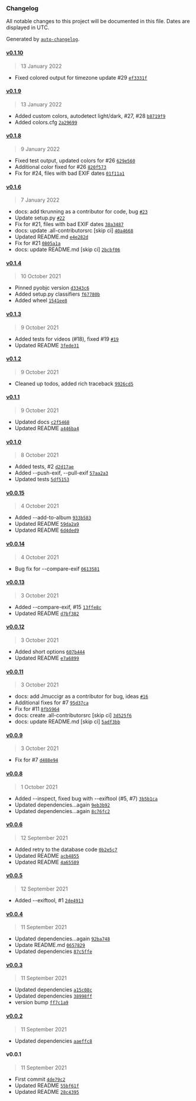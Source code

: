 ### Changelog

All notable changes to this project will be documented in this file. Dates are displayed in UTC.

Generated by [`auto-changelog`](https://github.com/CookPete/auto-changelog).

#### [v0.1.10](https://github.com/RhetTbull/photos_time_warp/compare/v0.1.9...v0.1.10)

> 13 January 2022

- Fixed colored output for timezone update #29 [`ef3331f`](https://github.com/RhetTbull/photos_time_warp/commit/ef3331f4ab5a63cd98f9d4a0121f0b03e47f32cd)

#### [v0.1.9](https://github.com/RhetTbull/photos_time_warp/compare/v0.1.8...v0.1.9)

> 13 January 2022

- Added custom colors, autodetect light/dark, #27, #28 [`b8719f9`](https://github.com/RhetTbull/photos_time_warp/commit/b8719f9ef1226845654ef1ec2701d6f904b36ae3)
- Added colors.cfg [`2a29699`](https://github.com/RhetTbull/photos_time_warp/commit/2a29699914172d85b2c083b566d1150f07fad099)

#### [v0.1.8](https://github.com/RhetTbull/photos_time_warp/compare/v0.1.6...v0.1.8)

> 9 January 2022

- Fixed test output, updated colors for #26 [`629e560`](https://github.com/RhetTbull/photos_time_warp/commit/629e5605b9c4b025528e4945ce0d5461207532b5)
- Additional color fixed for #26 [`820f573`](https://github.com/RhetTbull/photos_time_warp/commit/820f573ba1b2dce1e1a52613bd567bf40e3d94db)
- Fix for #24, files with bad EXIF dates [`01f11a1`](https://github.com/RhetTbull/photos_time_warp/commit/01f11a1b0382bd8d18c7f11bcc4545739d94036d)

#### [v0.1.6](https://github.com/RhetTbull/photos_time_warp/compare/v0.1.4...v0.1.6)

> 7 January 2022

- docs: add tkrunning as a contributor for code, bug [`#23`](https://github.com/RhetTbull/photos_time_warp/pull/23)
- Update setup.py [`#22`](https://github.com/RhetTbull/photos_time_warp/pull/22)
- Fix for #21, files with bad EXIF dates [`38a3487`](https://github.com/RhetTbull/photos_time_warp/commit/38a348788a1d770765d76559c4d617f1d133e5f5)
- docs: update .all-contributorsrc [skip ci] [`40a4668`](https://github.com/RhetTbull/photos_time_warp/commit/40a466876e43318438fd17d28c8a1919de03804d)
- Updated README.md [`e4e282d`](https://github.com/RhetTbull/photos_time_warp/commit/e4e282d260a77e12e51dddfde7675dd7cd8eac85)
- Fix for #21 [`0805a1a`](https://github.com/RhetTbull/photos_time_warp/commit/0805a1a4f778387847f8a06040fe187cce744beb)
- docs: update README.md [skip ci] [`2bcbf06`](https://github.com/RhetTbull/photos_time_warp/commit/2bcbf06e6a76c6a5469e33ade684e20f7a0d77e2)

#### [v0.1.4](https://github.com/RhetTbull/photos_time_warp/compare/v0.1.3...v0.1.4)

> 10 October 2021

- Pinned pyobjc version [`d3343c6`](https://github.com/RhetTbull/photos_time_warp/commit/d3343c6999c26048078af56a5a5ad89b9d231630)
- Added setup.py classifiers [`f67780b`](https://github.com/RhetTbull/photos_time_warp/commit/f67780bf57310f72db9411e40de1b739673e6175)
- Added wheel [`1541ee8`](https://github.com/RhetTbull/photos_time_warp/commit/1541ee8c138fe83510bce338739ef4a1f381c3bd)

#### [v0.1.3](https://github.com/RhetTbull/photos_time_warp/compare/v0.1.2...v0.1.3)

> 9 October 2021

- Added tests for videos (#18), fixed #19 [`#19`](https://github.com/RhetTbull/photos_time_warp/issues/19)
- Updated README [`3fede31`](https://github.com/RhetTbull/photos_time_warp/commit/3fede31863231e65112f944919b490c84478ba57)

#### [v0.1.2](https://github.com/RhetTbull/photos_time_warp/compare/v0.1.1...v0.1.2)

> 9 October 2021

- Cleaned up todos, added rich traceback [`9926cd5`](https://github.com/RhetTbull/photos_time_warp/commit/9926cd551d8699b33405dd8146c192c2010754a9)

#### [v0.1.1](https://github.com/RhetTbull/photos_time_warp/compare/v0.1.0...v0.1.1)

> 9 October 2021

- Updated docs [`c2f5468`](https://github.com/RhetTbull/photos_time_warp/commit/c2f5468f65ca64b31427f999a48ee3163a95ad97)
- Updated README [`a446ba4`](https://github.com/RhetTbull/photos_time_warp/commit/a446ba4a4ddbde7e36dc06378a5d6e6abf40a47f)

#### [v0.1.0](https://github.com/RhetTbull/photos_time_warp/compare/v0.0.15...v0.1.0)

> 8 October 2021

- Added tests, #2 [`d2d17ae`](https://github.com/RhetTbull/photos_time_warp/commit/d2d17aeaee0e7e0f978599f9694133bd837d91e9)
- Added --push-exif, --pull-exif [`57aa2a3`](https://github.com/RhetTbull/photos_time_warp/commit/57aa2a3b83b5a7aefd24222b66ee11a0e2b5e44f)
- Updated tests [`5df5153`](https://github.com/RhetTbull/photos_time_warp/commit/5df5153e06ae08960235f4c49a9cc488651d29d1)

#### [v0.0.15](https://github.com/RhetTbull/photos_time_warp/compare/v0.0.14...v0.0.15)

> 4 October 2021

- Added --add-to-album [`933b583`](https://github.com/RhetTbull/photos_time_warp/commit/933b583041e247e001d0d276faeb7b57879af2df)
- Updated README [`59da2a9`](https://github.com/RhetTbull/photos_time_warp/commit/59da2a992b92b8514d4ac9559ac77075cec89438)
- Updated README [`6d4ded9`](https://github.com/RhetTbull/photos_time_warp/commit/6d4ded9a2bd312de051f9635d5c5e6d7b9435379)

#### [v0.0.14](https://github.com/RhetTbull/photos_time_warp/compare/v0.0.13...v0.0.14)

> 4 October 2021

- Bug fix for --compare-exif [`0613581`](https://github.com/RhetTbull/photos_time_warp/commit/061358188c38c0da30539b274b16c1725aacb7ba)

#### [v0.0.13](https://github.com/RhetTbull/photos_time_warp/compare/v0.0.12...v0.0.13)

> 3 October 2021

- Added --compare-exif, #15 [`13ffe8c`](https://github.com/RhetTbull/photos_time_warp/commit/13ffe8c76aa0e0a2c5735355b220878324efea33)
- Updated README [`d7bf382`](https://github.com/RhetTbull/photos_time_warp/commit/d7bf382156b322411b3926818e6e6793e2d9cf41)

#### [v0.0.12](https://github.com/RhetTbull/photos_time_warp/compare/v0.0.11...v0.0.12)

> 3 October 2021

- Added short options [`607b444`](https://github.com/RhetTbull/photos_time_warp/commit/607b44491dd4ed4d82ca8615b2f27b20ea854c09)
- Updated README [`e7a6899`](https://github.com/RhetTbull/photos_time_warp/commit/e7a6899a9443a03febf679af6fd4ede8a7cb0c94)

#### [v0.0.11](https://github.com/RhetTbull/photos_time_warp/compare/v0.0.9...v0.0.11)

> 3 October 2021

- docs: add Jmuccigr as a contributor for bug, ideas [`#16`](https://github.com/RhetTbull/photos_time_warp/pull/16)
- Additional fixes for #7 [`95d37ca`](https://github.com/RhetTbull/photos_time_warp/commit/95d37ca6990e14e0b91cc387d882631b449099e1)
- Fix for #11 [`8fb5964`](https://github.com/RhetTbull/photos_time_warp/commit/8fb5964d15927edbf0b6a8b2cd0ff073948caa03)
- docs: create .all-contributorsrc [skip ci] [`3d525f6`](https://github.com/RhetTbull/photos_time_warp/commit/3d525f65261866417ef0c9c61279158fb99cda19)
- docs: update README.md [skip ci] [`5adf3bb`](https://github.com/RhetTbull/photos_time_warp/commit/5adf3bb95d70a5173c2d42cd7de788a298e20731)

#### [v0.0.9](https://github.com/RhetTbull/photos_time_warp/compare/v0.0.8...v0.0.9)

> 3 October 2021

- Fix for #7 [`d488e94`](https://github.com/RhetTbull/photos_time_warp/commit/d488e94abc35db8b19ef1e98700501a9b5e41613)

#### [v0.0.8](https://github.com/RhetTbull/photos_time_warp/compare/v0.0.6...v0.0.8)

> 1 October 2021

- Added --inspect, fixed bug with --exiftool (#5, #7) [`3b5b1ca`](https://github.com/RhetTbull/photos_time_warp/commit/3b5b1ca0fe7d1be0da25cd228c3e8e77d2712d09)
- Updated dependencies...again [`9eb3b92`](https://github.com/RhetTbull/photos_time_warp/commit/9eb3b92928201a8275017f9aacc40fef01f94090)
- Updated dependencies...again [`8c76fc2`](https://github.com/RhetTbull/photos_time_warp/commit/8c76fc2a499554e5bfd3ddabc06111f55530aef3)

#### [v0.0.6](https://github.com/RhetTbull/photos_time_warp/compare/v0.0.5...v0.0.6)

> 12 September 2021

- Added retry to the database code [`0b2e5c7`](https://github.com/RhetTbull/photos_time_warp/commit/0b2e5c7b4dd89b300eb4ce340ac2ded4cb03ecbc)
- Updated README [`acb4855`](https://github.com/RhetTbull/photos_time_warp/commit/acb4855a22cef4a4bc43b2b08f1ea0e5a8b14100)
- Updated README [`4a65589`](https://github.com/RhetTbull/photos_time_warp/commit/4a655899b42ef1343171f4b06213bdc07f302208)

#### [v0.0.5](https://github.com/RhetTbull/photos_time_warp/compare/v0.0.4...v0.0.5)

> 12 September 2021

- Added --exiftool, #1 [`2de4913`](https://github.com/RhetTbull/photos_time_warp/commit/2de4913bd6a897d3f152129101eee7ec7577b1ab)

#### [v0.0.4](https://github.com/RhetTbull/photos_time_warp/compare/v0.0.3...v0.0.4)

> 11 September 2021

- Updated dependencies...again [`92ba748`](https://github.com/RhetTbull/photos_time_warp/commit/92ba7481f23aebd59e863a1efb8af40ca2711c2f)
- Update README.md [`0657829`](https://github.com/RhetTbull/photos_time_warp/commit/0657829dd9c2eb021796568eb5b9dc21179bc25d)
- Updated dependencies [`87c5ffe`](https://github.com/RhetTbull/photos_time_warp/commit/87c5ffe7371fef4753a0a6cbba1cb49085a5addf)

#### [v0.0.3](https://github.com/RhetTbull/photos_time_warp/compare/v0.0.2...v0.0.3)

> 11 September 2021

- Updated dependencies [`a15c08c`](https://github.com/RhetTbull/photos_time_warp/commit/a15c08cf122b600fc1e225003f9a97f9a77d32d6)
- Updated dependencies [`38998ff`](https://github.com/RhetTbull/photos_time_warp/commit/38998ff6742dd926ba21cc40d7fba922a0537165)
- version bump [`ff7c1a9`](https://github.com/RhetTbull/photos_time_warp/commit/ff7c1a9680468dbe08ca85d426026f46c873587c)

#### [v0.0.2](https://github.com/RhetTbull/photos_time_warp/compare/v0.0.1...v0.0.2)

> 11 September 2021

- Updated dependencies [`aaeffc8`](https://github.com/RhetTbull/photos_time_warp/commit/aaeffc871e18664b2048dc10207ce6312e252a47)

#### v0.0.1

> 11 September 2021

- First commit [`4de79c2`](https://github.com/RhetTbull/photos_time_warp/commit/4de79c2d07f21e4ccaaa4f3d223025bc228ea286)
- Updated README [`55bf61f`](https://github.com/RhetTbull/photos_time_warp/commit/55bf61f3bd3901f1b6b365445cb9bfa8f85da50d)
- Updated README [`28c4395`](https://github.com/RhetTbull/photos_time_warp/commit/28c4395b95c747e850630ad3758e70f82b3e90c0)
